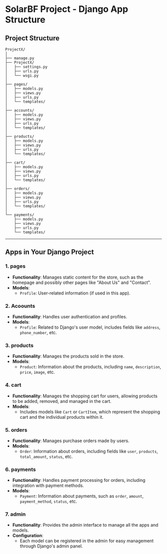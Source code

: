 
# SolarBF Project - Django App Structure

## Project Structure

```
ProjectX/
│
├── manage.py
├── ProjectX/
│   ├── settings.py
│   ├── urls.py
│   └── wsgi.py
│
├── pages/
│   ├── models.py
│   ├── views.py
│   ├── urls.py
│   └── templates/
│
├── accounts/
│   ├── models.py
│   ├── views.py
│   ├── urls.py
│   └── templates/
│
├── products/
│   ├── models.py
│   ├── views.py
│   ├── urls.py
│   └── templates/
│
├── cart/
│   ├── models.py
│   ├── views.py
│   ├── urls.py
│   └── templates/
│
├── orders/
│   ├── models.py
│   ├── views.py
│   ├── urls.py
│   └── templates/
│
└── payments/
    ├── models.py
    ├── views.py
    ├── urls.py
    └── templates/
```

---

## Apps in Your Django Project

### 1. **pages**
- **Functionality**: Manages static content for the store, such as the homepage and possibly other pages like "About Us" and "Contact".
- **Models**:
  - `Profile`: User-related information (if used in this app).

### 2. **Acoounts**
- **Functionality**: Handles user authentication and profiles.
- **Models**:
  - `Profile`: Related to Django's user model, includes fields like `address`, `phone_number`, etc.

### 3. **products**
- **Functionality**: Manages the products sold in the store.
- **Models**:
  - `Product`: Information about the products, including `name`, `description`, `price`, `image`, etc.

### 4. **cart**
- **Functionality**: Manages the shopping cart for users, allowing products to be added, removed, and managed in the cart.
- **Models**:
  - Includes models like `Cart` or `CartItem`, which represent the shopping cart and the individual products within it.

### 5. **orders**
- **Functionality**: Manages purchase orders made by users.
- **Models**:
  - `Order`: Information about orders, including fields like `user`, `products`, `total_amount`, `status`, etc.

### 6. **payments**
- **Functionality**: Handles payment processing for orders, including integration with payment methods.
- **Models**:
  - `Payment`: Information about payments, such as `order`, `amount`, `payment_method`, `status`, etc.

### 7. **admin**
- **Functionality**: Provides the admin interface to manage all the apps and models.
- **Configuration**:
  - Each model can be registered in the admin for easy management through Django's admin panel.
